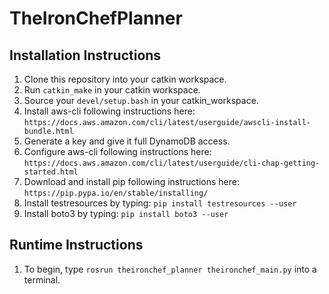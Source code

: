 # TheIronChefPlanner

## Installation Instructions
1. Clone this repository into your catkin workspace.
2. Run `catkin_make` in your catkin workspace.
3. Source your `devel/setup.bash` in your catkin_workspace.
4. Install aws-cli following instructions here: `https://docs.aws.amazon.com/cli/latest/userguide/awscli-install-bundle.html`
5. Generate a key and give it full DynamoDB access.
6. Configure aws-cli following instructions here: `https://docs.aws.amazon.com/cli/latest/userguide/cli-chap-getting-started.html`
7. Download and install pip following instructions here: `https://pip.pypa.io/en/stable/installing/`
8. Install testresources by typing: `pip install testresources --user`
9. Install boto3 by typing: `pip install boto3 --user`

## Runtime Instructions
1. To begin, type `rosrun theironchef_planner theironchef_main.py` into a terminal.